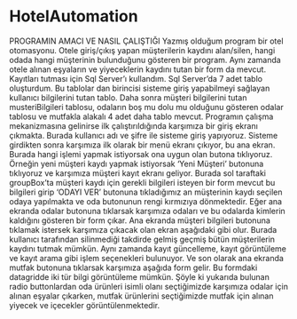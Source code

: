 # HotelAutomation
PROGRAMIN AMACI VE NASIL ÇALIŞTIĞI
Yazmış olduğum program bir otel otomasyonu. Otele giriş/çıkış yapan müşterilerin kaydını alan/silen, hangi odada hangi müşterinin bulunduğunu gösteren bir program. Aynı zamanda otele alınan eşyaların ve yiyeceklerin kaydını tutan bir form da mevcut. Kayıtları tutması için Sql Server’ı kullandım. Sql Server’da 7 adet tablo oluşturdum. Bu tablolar dan birincisi sisteme giriş yapabilmeyi sağlayan kullanıcı bilgilerini tutan tablo. Daha sonra müşteri bilgilerini tutan musteriBilgileri tablosu, odaların boş mu dolu mu olduğunu gösteren odalar tablosu ve mutfakla alakalı 4 adet daha tablo mevcut.
Programın çalışma mekanizmasına gelinirse ilk çalıştırıldığında karşımıza bir giriş ekranı çıkmakta. Burada kullanıcı adı ve şifre ile sisteme giriş yapıyoruz.
Sisteme girdikten sonra karşımıza ilk olarak bir menü ekranı çıkıyor, bu ana ekran. Burada hangi işlemi yapmak istiyorsak ona uygun olan butona tıklıyoruz.
Örneğin yeni müşteri kaydı yapmak istiyorsak ‘Yeni Müşteri’ butonuna tıklıyoruz ve karşımıza müşteri kayıt ekranı geliyor.
Burada sol taraftaki groupBox’ta müşteri kaydı için gerekli bilgileri isteyen bir form mevcut bu bilgileri girip ‘ODAYI VER’ butonuna tıkladığımız an müşterinin kaydı seçilen odaya yapılmakta ve oda butonunun rengi kırmızıya dönmektedir. Eğer ana ekranda odalar butonuna tıklarsak karşımıza odaları ve bu odalarda kimlerin kaldığını gösteren bir form çıkar.
Ana ekranda müşteri bilgileri butonuna tıklamak istersek karşımıza çıkacak olan ekran aşağıdaki gibi olur. Burada kullanıcı tarafından silinmediği takdirde gelmiş geçmiş bütün müşterilerin kaydını tutmak mümkün. Aynı zamanda kayıt güncelleme, kayıt görüntüleme ve kayıt arama gibi işlem seçenekleri bulunuyor.
Ve son olarak ana ekranda mutfak butonuna tıklarsak karşımıza aşağıda form gelir. Bu formdaki datagridde iki tür bilgi görüntüleme mümkün.
Şöyle ki yukarıda bulunan radio buttonlardan oda ürünleri isimli olanı seçtiğimizde karşımıza odalar için alınan eşyalar çıkarken, mutfak ürünlerini seçtiğimizde mutfak için alınan yiyecek ve içecekler görüntülenmektedir.
